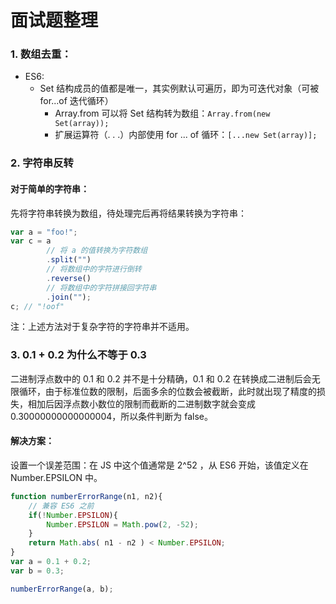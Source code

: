 # 面试题整理



### 1. 数组去重：

- ES6:
  - Set 结构成员的值都是唯一，其实例默认可遍历，即为可迭代对象（可被 for...of 迭代循环）
    - Array.from 可以将 Set 结构转为数组：`Array.from(new Set(array));`
    - 扩展运算符（. . .）内部使用 for ... of 循环：`[...new Set(array)];`



### 2. 字符串反转

#### 对于简单的字符串：

先将字符串转换为数组，待处理完后再将结果转换为字符串：

```js
var a = "foo!";
var c = a
		// 将 a 的值转换为字符数组
		.split("")
		// 将数组中的字符进行倒转
		.reverse()
		// 将数组中的字符拼接回字符串
		.join("");
c; // "!oof"
```

注：上述方法对于复杂字符的字符串并不适用。



### 3. 0.1 + 0.2 为什么不等于 0.3

二进制浮点数中的 0.1 和 0.2 并不是十分精确，0.1 和 0.2 在转换成二进制后会无限循环，由于标准位数的限制，后面多余的位数会被截断，此时就出现了精度的损失，相加后因浮点数小数位的限制而截断的二进制数字就会变成 0.30000000000000004，所以条件判断为 false。

#### 解决方案：

设置一个误差范围：在 JS 中这个值通常是 2^52 ，从 ES6 开始，该值定义在 Number.EPSILON 中。
```js
function numberErrorRange(n1, n2){
    // 兼容 ES6 之前
    if(!Number.EPSILON){
        Number.EPSILON = Math.pow(2, -52);
    }
    return Math.abs( n1 - n2 ) < Number.EPSILON;
}
var a = 0.1 + 0.2;
var b = 0.3;

numberErrorRange(a, b);
```